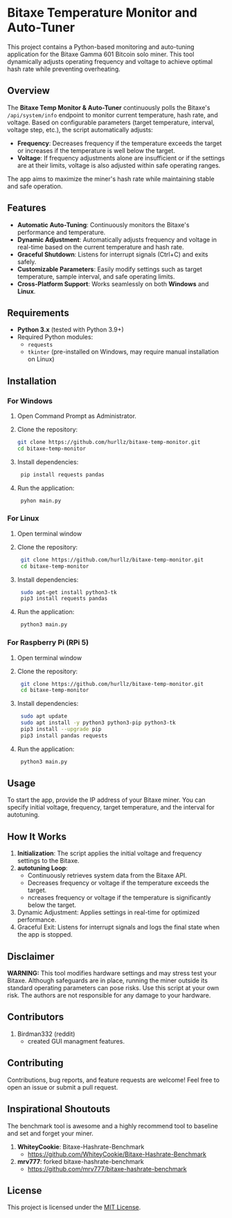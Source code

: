 # Bitaxe Temperature Monitor and Auto-Tuner

This project contains a Python-based monitoring and auto-tuning application for the Bitaxe Gamma 601 Bitcoin solo miner. This tool dynamically adjusts operating frequency and voltage to achieve optimal hash rate while preventing overheating.

## Overview

The **Bitaxe Temp Monitor & Auto-Tuner** continuously polls the Bitaxe's `/api/system/info` endpoint to monitor current temperature, hash rate, and voltage. Based on configurable parameters (target temperature, interval, voltage step, etc.), the script automatically adjusts:

- **Frequency**: Decreases frequency if the temperature exceeds the target or increases if the temperature is well below the target.
- **Voltage**: If frequency adjustments alone are insufficient or if the settings are at their limits, voltage is also adjusted within safe operating ranges.

The app aims to maximize the miner's hash rate while maintaining stable and safe operation.

## Features

- **Automatic Auto-Tuning**: Continuously monitors the Bitaxe's performance and temperature.
- **Dynamic Adjustment**: Automatically adjusts frequency and voltage in real-time based on the current temperature and hash rate.
- **Graceful Shutdown**: Listens for interrupt signals (Ctrl+C) and exits safely.
- **Customizable Parameters**: Easily modify settings such as target temperature, sample interval, and safe operating limits.
- **Cross-Platform Support**: Works seamlessly on both **Windows** and **Linux**.

## Requirements

- **Python 3.x** (tested with Python 3.9+)
- Required Python modules:
  - `requests`
  - `tkinter` (pre-installed on Windows, may require manual installation on Linux)
  
## Installation

### For Windows

1. Open Command Prompt as Administrator.
2. Clone the repository:

   ```bash
   git clone https://github.com/hurllz/bitaxe-temp-monitor.git
   cd bitaxe-temp-monitor
   ```
   
3. Install dependencies:

   ```bash
	pip install requests pandas
   ```
   
4. Run the application:

   ```bash
	pyhon main.py
   ```

### For Linux

1. Open terminal window
2. Clone the repository:

   ```bash
	git clone https://github.com/hurllz/bitaxe-temp-monitor.git
	cd bitaxe-temp-monitor
   ```

2. Install dependencies:

   ```bash
	sudo apt-get install python3-tk
	pip3 install requests pandas
   ```
   
4. Run the application:

   ```bash
	python3 main.py
   ```

### For Raspberry Pi (RPi 5) 

1. Open terminal window
2. Clone the repository:

   ```bash
	git clone https://github.com/hurllz/bitaxe-temp-monitor.git
	cd bitaxe-temp-monitor
   ```

2. Install dependencies:

   ```bash
	sudo apt update
	sudo apt install -y python3 python3-pip python3-tk
	pip3 install --upgrade pip
	pip3 install pandas requests
   ```
   
4. Run the application:

   ```bash
	python3 main.py
   ```

## Usage

To start the app, provide the IP address of your Bitaxe miner. You can specify initial voltage, frequency, target temperature, and the interval for autotuning.

## How It Works

1. **Initialization**: The script applies the initial voltage and frequency settings to the Bitaxe.
2. **autotuning Loop**:  
   - Continuously retrieves system data from the Bitaxe API.
   - Decreases frequency or voltage if the temperature exceeds the target.
   - ncreases frequency or voltage if the temperature is significantly below the target.
3. Dynamic Adjustment: Applies settings in real-time for optimized performance.
4. Graceful Exit: Listens for interrupt signals and logs the final state when the app is stopped.

## Disclaimer

**WARNING:** This tool modifies hardware settings and may stress test your Bitaxe. Although safeguards are in place, running the miner outside its standard operating parameters can pose risks. Use this script at your own risk. The authors are not responsible for any damage to your hardware.

## Contributors

1. Birdman332 (reddit)
   - created GUI managment features. 

## Contributing

Contributions, bug reports, and feature requests are welcome! Feel free to open an issue or submit a pull request.

## Inspirational  Shoutouts

The benchmark tool is awesome and a highly recommend tool to baseline and set and forget your miner. 

1. **WhiteyCookie**: Bitaxe-Hashrate-Benchmark
      - https://github.com/WhiteyCookie/Bitaxe-Hashrate-Benchmark
2. **mrv777**: forked bitaxe-hashrate-benchmark
   -    https://github.com/mrv777/bitaxe-hashrate-benchmark

## License

This project is licensed under the [MIT License](LICENSE).

